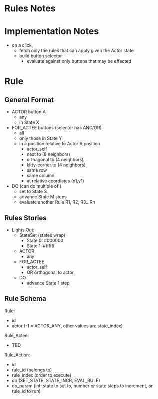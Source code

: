 Rules Notes
===========


Implementation Notes
====================

- on a click,
   - fetch only the rules that can apply given the Actor state
   - build button selector
      - evaluate against only buttons that may be effected


Rule
====

General Format
--------------

- ACTOR button A
   - any
   - in State X
- FOR_ACTEE buttons (selector has AND/OR)
   - all
   - only those in State Y
   - in a position relative to Actor A position
      - actor_self
      - next to (8 neighbors)
      - orthagonal to (4 neighbors)
      - kitty-corner to (4 neighbors)
      - same row
      - same column
      - at relative coordiates (x1,y1) 
- DO (can do multiple of:)
   - set to State S
   - advance State M steps
   - evaluate another Rule R1, R2, R3...Rn
   

Rules Stories
-------------

- Lights Out:
   - StateSet (states wrap)
      - State 0: #000000
      - State 1: #ffffff
   - ACTOR
      - any 
   - FOR_ACTEE 
      - actor_self
      - OR orthogonal to actor
   - DO
      - advance State 1 step


Rule Schema
-----------

Rule:
- id
- actor (-1 = ACTOR_ANY, other values are state_index)

Rule_Actee:
- TBD

Rule_Action:
- id
- rule_id (belongs to)
- rule_index (order to execute)
- do (SET_STATE, STATE_INCR, EVAL_RULE)
- do_param (int: state to set to, number or state steps to increment, or rule_id to run)

